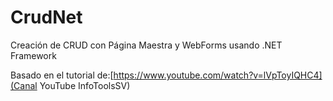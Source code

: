 # CrudNet
Creación de CRUD con Página Maestra y WebForms usando .NET Framework

Basado en el tutorial de:[https://www.youtube.com/watch?v=lVpToyIQHC4](Canal YouTube InfoToolsSV)
